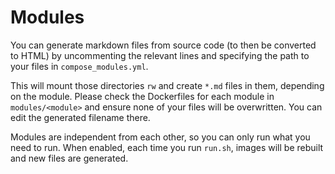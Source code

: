 # Modules

You can generate markdown files from source code (to then be converted to HTML)
by uncommenting the relevant lines and specifying the path to your files in
`compose_modules.yml`.

This will mount those directories `rw` and create `*.md` files in them, depending
on the module. Please check the Dockerfiles for each module in `modules/<module>`
and ensure none of your files will be overwritten. You can edit the generated
filename there.

Modules are independent from each other, so you can only run what you need to run.
When enabled, each time you run `run.sh`, images will be rebuilt and new files are
generated.
